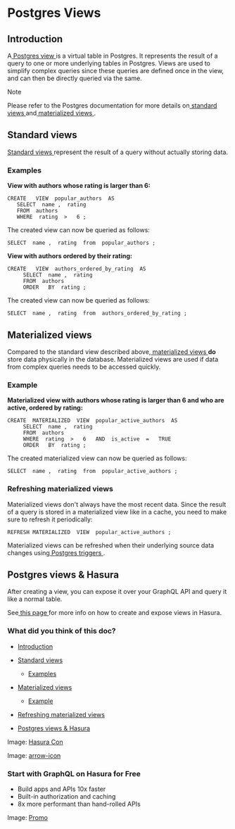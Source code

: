 # Postgres Views

## Introduction​

A[ Postgres view ](https://www.postgresql.org/docs/current/sql-createview.html)is a virtual table in Postgres. It
represents the result of a query to one or more underlying tables in Postgres. Views are used to simplify complex
queries since these queries are defined once in the view, and can then be directly queried via the same.

Note

Please refer to the Postgres documentation for more details on[ standard views ](https://www.postgresql.org/docs/current/sql-createview.html)and[ materialized views ](https://www.postgresql.org/docs/current/rules-materializedviews.html).

## Standard views​

[ Standard views ](https://www.postgresql.org/docs/current/sql-createview.html)represent the result of a query without
actually storing data.

### Examples​

 **View with authors whose rating is larger than 6:** 

```
CREATE   VIEW  popular_authors  AS
   SELECT  name ,  rating
   FROM  authors
   WHERE  rating  >   6 ;
```

The created view can now be queried as follows:

`SELECT  name ,  rating  from  popular_authors ;`

 **View with authors ordered by their rating:** 

```
CREATE   VIEW  authors_ordered_by_rating  AS
     SELECT  name ,  rating
     FROM  authors
     ORDER   BY  rating ;
```

The created view can now be queried as follows:

`SELECT  name ,  rating  from  authors_ordered_by_rating ;`

## Materialized views​

Compared to the standard view described above,[ materialized views ](https://www.postgresql.org/docs/current/rules-materializedviews.html) **do** store data physically
in the database. Materialized views are used if data from complex queries needs to be accessed quickly.

### Example​

 **Materialized view with authors whose rating is larger than 6 and who are active, ordered by rating:** 

```
CREATE  MATERIALIZED  VIEW  popular_active_authors  AS
     SELECT  name ,  rating
     FROM  authors
     WHERE  rating  >   6   AND  is_active  =   TRUE
     ORDER   BY  rating ;
```

The created materialized view can now be queried as follows:

`SELECT  name ,  rating  from  popular_active_authors ;`

### Refreshing materialized views​

Materialized views don't always have the most recent data. Since the result of a query is stored in a materialized view
like in a cache, you need to make sure to refresh it periodically:

`REFRESH MATERIALIZED  VIEW  popular_active_authors ;`

Materialized views can be refreshed when their underlying source data changes using[ Postgres triggers ](https://hasura.io/docs/latest/schema/postgres/postgres-guides/triggers/).

## Postgres views & Hasura​

After creating a view, you can expose it over your GraphQL API and query it like a normal table.

See[ this page ](https://hasura.io/docs/latest/schema/postgres/views/)for more info on how to create and expose views in Hasura.

### What did you think of this doc?

- [ Introduction ](https://hasura.io/docs/latest/schema/postgres/postgres-guides/views/#introduction)
- [ Standard views ](https://hasura.io/docs/latest/schema/postgres/postgres-guides/views/#standard-views)
    - [ Examples ](https://hasura.io/docs/latest/schema/postgres/postgres-guides/views/#examples)
- [ Materialized views ](https://hasura.io/docs/latest/schema/postgres/postgres-guides/views/#materialized-views)
    - [ Example ](https://hasura.io/docs/latest/schema/postgres/postgres-guides/views/#example)

- [ Refreshing materialized views ](https://hasura.io/docs/latest/schema/postgres/postgres-guides/views/#refreshing-materialized-views)
- [ Postgres views & Hasura ](https://hasura.io/docs/latest/schema/postgres/postgres-guides/views/#postgres-views--hasura)


Image: [ Hasura Con ](https://res.cloudinary.com/dh8fp23nd/image/upload/v1686154570/hasura-con-2023/has-con-light-date_r2a2ud.png)

Image: [ arrow-icon ](https://res.cloudinary.com/dh8fp23nd/image/upload/v1683723549/main-web/chevron-right_ldbi7d.png)

### Start with GraphQL on Hasura for Free

- Build apps and APIs 10x faster
- Built-in authorization and caching
- 8x more performant than hand-rolled APIs


Image: [ Promo ](https://hasura.io/docs/assets/images/hasura-free-ff60e409244e0ea12b5a3045d1a9096b.png)